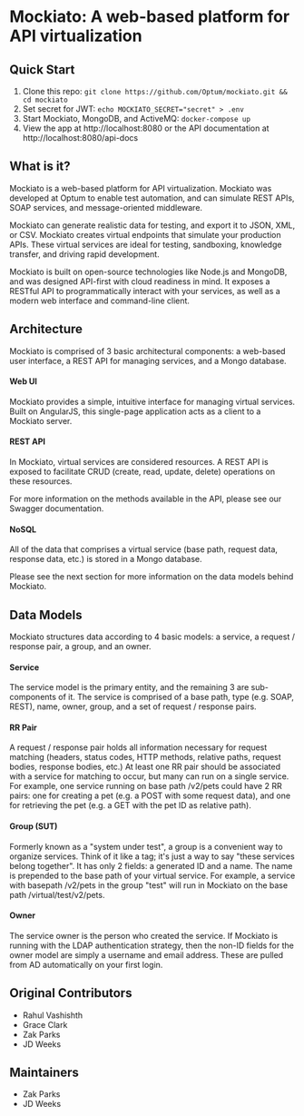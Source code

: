 # Mockiato: A web-based platform for API virtualization

## Quick Start

1. Clone this repo: `git clone https://github.com/Optum/mockiato.git && cd mockiato`
2. Set secret for JWT: `echo MOCKIATO_SECRET="secret" > .env`
3. Start Mockiato, MongoDB, and ActiveMQ: `docker-compose up`
4. View the app at http://localhost:8080 or the API documentation at http://localhost:8080/api-docs

## What is it?

Mockiato is a web-based platform for API virtualization. Mockiato was developed at Optum to enable test automation, and can simulate REST APIs, SOAP services, and message-oriented middleware.

Mockiato can generate realistic data for testing, and export it to JSON, XML, or CSV. Mockiato creates virtual endpoints that simulate your production APIs. These virtual services are ideal for testing, sandboxing, knowledge transfer, and driving rapid development.

Mockiato is built on open-source technologies like Node.js and MongoDB, and was designed API-first with cloud readiness in mind. It exposes a RESTful API to programmatically interact with your services, as well as a modern web interface and command-line client.

## Architecture

Mockiato is comprised of 3 basic architectural components: a web-based user interface, a REST API for managing services, and a Mongo database.

#### Web UI

Mockiato provides a simple, intuitive interface for managing virtual services. Built on AngularJS, this single-page application acts as a client to a Mockiato server.

#### REST API

In Mockiato, virtual services are considered resources. A REST API is exposed to facilitate CRUD (create, read, update, delete) operations on these resources.

For more information on the methods available in the API, please see our Swagger documentation.

#### NoSQL

All of the data that comprises a virtual service (base path, request data, response data, etc.) is stored in a Mongo database. 

Please see the next section for more information on the data models behind Mockiato.

## Data Models

Mockiato structures data according to 4 basic models: a service, a request / response pair, a group, and an owner.

#### Service

The service model is the primary entity, and the remaining 3 are sub-components of it. The service is comprised of a base path, type (e.g. SOAP, REST), name, owner, group, and a set of request / response pairs.

#### RR Pair

A request / response pair holds all information necessary for request matching (headers, status codes, HTTP methods, relative paths, request bodies, response bodies, etc.) At least one RR pair should be associated with a service for matching to occur, but many can run on a single service. For example, one service running on base path /v2/pets could have 2 RR pairs: one for creating a pet (e.g. a POST with some request data), and one for retrieving the pet (e.g. a GET with the pet ID as relative path).

#### Group (SUT)

Formerly known as a "system under test", a group is a convenient way to organize services. Think of it like a tag; it's just a way to say "these services belong together". It has only 2 fields: a generated ID and a name. The name is prepended to the base path of your virtual service. For example, a service with basepath /v2/pets in the group "test" will run in Mockiato on the base path /virtual/test/v2/pets.

#### Owner

The service owner is the person who created the service. If Mockiato is running with the LDAP authentication strategy, then the non-ID fields for the owner model are simply a username and email address. These are pulled from AD automatically on your first login.


## Original Contributors

+ Rahul Vashishth
+ Grace Clark
+ Zak Parks
+ JD Weeks

## Maintainers

+ Zak Parks
+ JD Weeks
